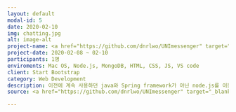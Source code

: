 ```yaml
---
layout: default
modal-id: 5
date: 2020-02-10
img: chatting.jpg 
alt: image-alt
project-name: <a href="https://github.com/dnrlwo/UNImessenger" target="_blank">UNI 메신져</a>
project-date: 2020-02-08 ~ 02-10
participants: 1명
enviroments: Mac OS, Node.js, MongoDB, HTML, CSS, JS, VS code
client: Start Bootstrap
category: Web Development
description: 이전에 계속 사용하던 java와 Spring framework가 아닌 node.js를 이용한 서버를 구성하였습니다. 또한 mongoDB를 새롭게 사용하여 NoSQL에 대한 이해도를 높였습니다.
source: <a href="https://github.com/dnrlwo/UNImessenger" target="_blank">코드 보러가기</a>

---
```

